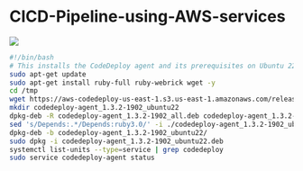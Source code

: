 # CICD-Pipeline-using-AWS-services
![](https://github.com/SouravBose42/CICD-Pipeline-using-AWS-services/blob/main/CICD.gif)

```bash
#!/bin/bash 
# This installs the CodeDeploy agent and its prerequisites on Ubuntu 22.04.  
sudo apt-get update 
sudo apt-get install ruby-full ruby-webrick wget -y 
cd /tmp 
wget https://aws-codedeploy-us-east-1.s3.us-east-1.amazonaws.com/releases/codedeploy-agent_1.3.2-1902_all.deb 
mkdir codedeploy-agent_1.3.2-1902_ubuntu22 
dpkg-deb -R codedeploy-agent_1.3.2-1902_all.deb codedeploy-agent_1.3.2-1902_ubuntu22 
sed 's/Depends:.*/Depends:ruby3.0/' -i ./codedeploy-agent_1.3.2-1902_ubuntu22/DEBIAN/control 
dpkg-deb -b codedeploy-agent_1.3.2-1902_ubuntu22/ 
sudo dpkg -i codedeploy-agent_1.3.2-1902_ubuntu22.deb 
systemctl list-units --type=service | grep codedeploy 
sudo service codedeploy-agent status


